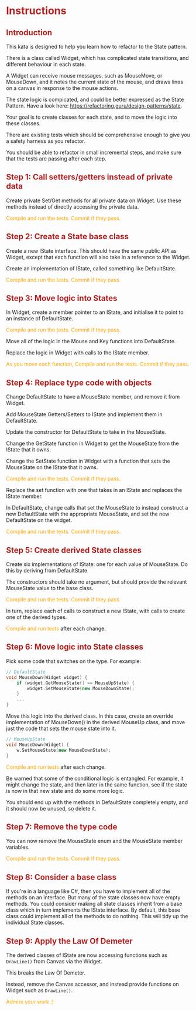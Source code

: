 <style>
label{
    color:orange;
}
heading{
    color:firebrick;
    font-weight: bold;
}
</style>
# <heading>Instructions</heading>

## <heading>Introduction</heading>

This kata is designed to help you learn how to refactor to the State pattern.

There is a class called Widget, which has complicated state transitions, and different behaviour in each state. 

A Widget can receive mouse messages, such as MouseMove, or MouseDown, and it notes the current state of the mouse, and draws lines on a canvas in response to the mouse actions.

The state logic is compicated, and could be better expressed as the State Pattern. Have a look here: https://refactoring.guru/design-patterns/state.

Your goal is to create classes for each state, and to move the logic into these classes.

There are existing tests which should be comprehensive enough to give you a safety harness as you refactor.

You should be able to refactor in small incremental steps, and make sure that the tests are passing after each step.

## <heading>Step 1: Call setters/getters instead of private data</heading>

Create private Set/Get methods for all private data on Widget. Use these methods instead of directly accessing the private data.

<label>Compile and run the tests. Commit if they pass.</label>

## <heading>Step 2: Create a State base class</heading>

Create a new IState interface. This should have the same public API as Widget, except that each function will also take in a reference to the Widget.

Create an implementation of IState, called something like DefaultState.

<label>Compile and run the tests. Commit if they pass.</label>

## <heading>Step 3: Move logic into States</heading>

In Widget, create a member pointer to an IState, and initialise it to point to an instance of DefaultState. 

<label>Compile and run the tests. Commit if they pass.</label>

Move all of the logic in the Mouse and Key functions into DefaultState. 

Replace the logic in Widget with calls to the IState member.

<label>As you move each function, Compile and run the tests. Commit if they pass.</label>

## <heading>Step 4: Replace type code with objects</heading>

Change DefaultState to have a MouseState member, and remove it from Widget.

Add MouseState Getters/Setters to IState and implement them in DefaultState.

Update the constructor for DefaultState to take in the MouseState.

Change the GetState function in Widget to get the MouseState from the IState that it owns. 

Change the SetState function in Widget with a function that sets the MouseState on the IState that it owns.

<label>Compile and run the tests. Commit if they pass.</label>

Replace the set function with one that takes in an IState and replaces the IState member.

In DefaultState, change calls that set the MouseState to instead construct a new DefaultState with the appropriate MouseState, and set the new DefaultState on the widget.

<label>Compile and run the tests. Commit if they pass.</label>

## <heading>Step 5: Create derived State classes</heading>

Create six implementations of IState: one for each value of MouseState. Do this by deriving from DefaultState

The constructors should take no argument, but should provide the relevant MouseState value to the base class.

<label>Compile and run the tests. Commit if they pass.</label>

In turn, replace each of calls to construct a new IState, with calls to create one of the derived types.

<label>Compile and run tests</label> after each change.

## <heading>Step 6: Move logic into State classes</heading>

Pick some code that switches on the type. For example:

```cpp
// DefaultState
void MouseDown(Widget widget) {
    if (widget.GetMouseState() == MouseUpState) {
        widget.SetMouseState(new MouseDownState);
    }
    ...
}
```

Move this logic into the derived class. In this case, create an override implementation of MouseDown() in the derived MouseUp class, and move just the code that sets the mouse state into it.

```cpp
// MouseUpState
void MouseDown(Widget) {
    w.SetMouseState(new MouseDownState);
}
```

<label>Compile and run tests</label> after each change.

Be warned that some of the conditional logic is entangled. For example, it might change the state, and then later in the same function, see if the state is now in that new state and do some more logic.

You should end up with the methods in DefaultState completely empty, and it should now be unused, so delete it. 

## <heading>Step 7: Remove the type code</heading>

You can now remove the MouseState enum and the MouseState member variables.

<label>Compile and run the tests. Commit if they pass.</label>

## <heading>Step 8: Consider a base class</heading>

If you're in a language like C#, then you have to implement all of the methods on an interface. But many of the state classes now have empty methods. You could consider making all state classes inherit from a base class which in turn implements the IState interface. By default, this base class could implement all of the methods to do nothing. This will tidy up the individual State classes.

## <heading>Step 9: Apply the Law Of Demeter</heading>

The derived classes of IState are now accessing functions such as ```DrawLine()``` from Canvas via the Widget.

This breaks the Law Of Demeter. 

Instead, remove the Canvas accessor, and instead provide functions on Widget such as ```DrawLine()```.

<label>Admire your work :)</label>
